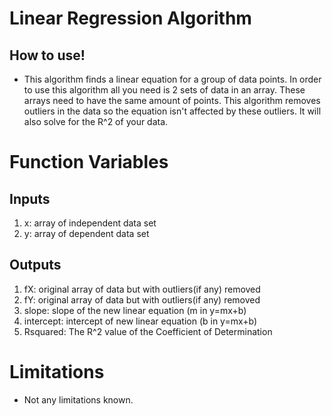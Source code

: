 # Linear Regression Algorithm

## How to use!
- This algorithm finds a linear equation for a group of data points. In order to use this algorithm all you need is 2 sets of data in an array. These arrays need to have the same amount of points. This algorithm removes outliers in the data so the equation isn't affected by these outliers. It will also solve for the R^2 of your data.

# Function Variables

## Inputs
1. x: array of independent data set
2. y: array of dependent data set

## Outputs
1. fX: original array of data but with outliers(if any) removed
2. fY: original array of data but with outliers(if any) removed
3. slope: slope of the new linear equation (m in y=mx+b)
4. intercept: intercept of new linear equation (b in y=mx+b)
5. Rsquared: The R^2 value of the Coefficient of Determination


# Limitations
- Not any limitations known.
